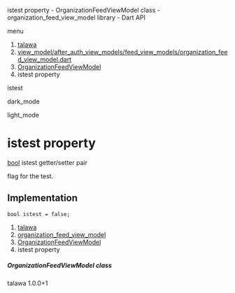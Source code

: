 




istest property - OrganizationFeedViewModel class - organization\_feed\_view\_model library - Dart API







menu

1. [talawa](../../index.html)
2. [view\_model/after\_auth\_view\_models/feed\_view\_models/organization\_feed\_view\_model.dart](../../file-___home_harshil_Desktop_open-source_palisadoes_talawa_lib_view_model_after_auth_view_models_feed_view_models_organization_feed_view_model/)
3. [OrganizationFeedViewModel](../../file-___home_harshil_Desktop_open-source_palisadoes_talawa_lib_view_model_after_auth_view_models_feed_view_models_organization_feed_view_model/OrganizationFeedViewModel-class.html)
4. istest property

istest


dark\_mode

light\_mode




# istest property


[bool](https://api.flutter.dev/flutter/dart-core/bool-class.html)
istest
getter/setter pair

flag for the test.


## Implementation

```
bool istest = false;
```

 


1. [talawa](../../index.html)
2. [organization\_feed\_view\_model](../../file-___home_harshil_Desktop_open-source_palisadoes_talawa_lib_view_model_after_auth_view_models_feed_view_models_organization_feed_view_model/)
3. [OrganizationFeedViewModel](../../file-___home_harshil_Desktop_open-source_palisadoes_talawa_lib_view_model_after_auth_view_models_feed_view_models_organization_feed_view_model/OrganizationFeedViewModel-class.html)
4. istest property

##### OrganizationFeedViewModel class





talawa
1.0.0+1






